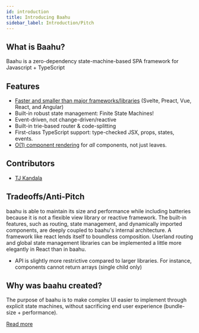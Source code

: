 ```yaml
---
id: introduction
title: Introducing Baahu
sidebar_label: Introduction/Pitch
---
```


## What is Baahu?

Baahu is a zero-dependency state-machine-based SPA framework for Javascript + TypeScript

## Features

- [Faster and smaller than major frameworks/libraries](performance.md) (Svelte, Preact, Vue, React, and Angular)
- Built-in robust state management: Finite State Machines!
- Event-driven, not change-driven/reactive
- Built-in trie-based router & code-splitting
- First-class TypeScript support: type-checked JSX, props, states, events.
- [O(1) component rendering](performance#higher-level-internal-optimizations) for _all_ components, not just leaves.

## Contributors

- [TJ Kandala](https://github.com/tjkandala)

## Tradeoffs/Anti-Pitch

baahu is able to maintain its size and performance while including batteries because it is not a flexible view library or reactive framework. The built-in features, such as routing, state management, and dynamically imported components, are deeply coupled to baahu's internal architecture. A framework like react lends itself to boundless composition. Userland routing and global state management libraries can be implemented a little more elegantly in React than in baahu.

- API is slightly more restrictive compared to larger libraries. For instance, components cannot return arrays (single child only)

## Why was baahu created?

The purpose of baahu is to make complex UI easier to implement through explicit state machines, without sacrificing end user experience (bundle-size + performance).

[Read more](/blog/2020-05-17-why-baahu.md)
